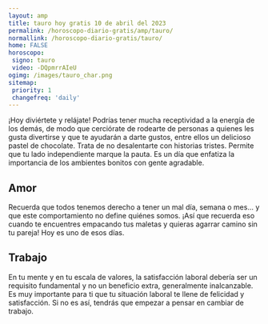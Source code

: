 ```yaml
---
layout: amp
title: tauro hoy gratis 10 de abril del 2023 
permalink: /horoscopo-diario-gratis/amp/tauro/
normallink: /horoscopo-diario-gratis/tauro/
home: FALSE
horoscopo:
 signo: tauro
 video: -DQpmrrAIeU
ogimg: /images/tauro_char.png
sitemap:
 priority: 1
 changefreq: 'daily'
---
```



¡Hoy diviértete y relájate! Podrías tener mucha receptividad a la energía de los demás, de modo que cerciórate de rodearte de personas a quienes les gusta divertirse y que te ayudarán a darte gustos, entre ellos un delicioso pastel de chocolate. Trata de no desalentarte con historias tristes. Permite que tu lado independiente marque la pauta. Es un día que enfatiza la importancia de los ambientes bonitos con gente agradable.

## Amor

Recuerda que todos tenemos derecho a tener un mal día, semana o mes... y que este comportamiento no define quiénes somos. ¡Así que recuerda eso cuando te encuentres empacando tus maletas y quieras agarrar camino sin tu pareja! Hoy es uno de esos días.

## Trabajo

En tu mente y en tu escala de valores, la satisfacción laboral debería ser un requisito fundamental y no un beneficio extra, generalmente inalcanzable. Es muy importante para ti que tu situación laboral te llene de felicidad y satisfacción. Si no es así, tendrás que empezar a pensar en cambiar de trabajo.